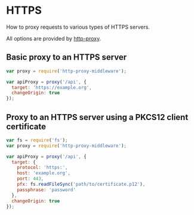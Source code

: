 # HTTPS

How to proxy requests to various types of HTTPS servers.

All options are provided by [http-proxy](https://github.com/nodejitsu/node-http-proxy).

## Basic proxy to an HTTPS server

```javascript
var proxy = require('http-proxy-middleware');

var apiProxy = proxy('/api', {
  target: 'https://example.org',
  changeOrigin: true
});
```

## Proxy to an HTTPS server using a PKCS12 client certificate

```javascript
var fs = require('fs');
var proxy = require('http-proxy-middleware');

var apiProxy = proxy('/api', {
  target: {
    protocol: 'https:',
    host: 'example.org',
    port: 443,
    pfx: fs.readFileSync('path/to/certificate.p12'),
    passphrase: 'password'
  },
  changeOrigin: true
});
```
